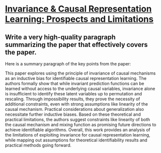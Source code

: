 # [Invariance &amp; Causal Representation Learning: Prospects and Limitations](https://arxiv.org/abs/2312.03580)

## Write a very high-quality paragraph summarizing the paper that effectively covers the paper.

 Here is a summary paragraph of the key points from the paper:

This paper explores using the principle of invariance of causal mechanisms as an inductive bias for identifiable causal representation learning. The authors formally show that while invariant prediction functions can be learned without access to the underlying causal variables, invariance alone is insufficient to identify these latent variables up to permutation and rescaling. Through impossibility results, they prove the necessity of additional constraints, even with strong assumptions like linearity of the causal mechanism. Practical considerations about generalization also necessitate further inductive biases. Based on these theoretical and practical limitations, the authors suggest constraints like linearity of both the causal mechanism and mixing function as promising future directions to achieve identifiable algorithms. Overall, this work provides an analysis of the limitations of exploiting invariance for causal representation learning, while mapping out assumptions for theoretical identifiability results and practical methods going forward.
